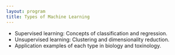 ```yaml
---
layout: program
title: Types of Machine Learning
---
```

- Supervised learning: Concepts of classification and regression.
- Unsupervised learning: Clustering and dimensionality reduction.
- Application examples of each type in biology and toxinology.

